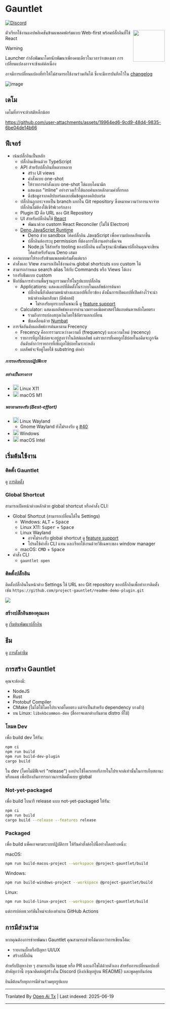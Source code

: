 # Gauntlet

[![Discord](https://discord.com/api/guilds/1205606511603359785/widget.png?style=shield)](https://discord.gg/gFTqYUkBrW)

<img align="right" width="100" height="100" src="https://raw.githubusercontent.com/project-gauntlet/gauntlet/main/assets/linux/icon_256.png">

ตัวเรียกใช้งานแอปพลิเคชันข้ามแพลตฟอร์มแบบ Web-first พร้อมปลั๊กอินที่ใช้ React

> [!WARNING]
> Launcher กำลังพัฒนาโดยนักพัฒนาเพียงคนเดียวในเวลาว่างของเขา
> การเปลี่ยนแปลงอาจจะช้าแต่ต่อเนื่อง
>
> อาจมีการเปลี่ยนแปลงที่ทำให้ไม่สามารถใช้งานร่วมกันได้ ซึ่งจะมีการบันทึกไว้ใน [changelog](https://raw.githubusercontent.com/project-gauntlet/gauntlet/main/CHANGELOG.md)

![image](https://github.com/user-attachments/assets/81339462-9cc3-469e-8cdc-ca74918bceab)

## เดโม

เดโมที่อาจจะล้าสมัยเล็กน้อย

https://github.com/user-attachments/assets/19964ed6-9cd9-48d4-9835-6be04de14b66

## ฟีเจอร์

- เน้นปลั๊กอินเป็นหลัก
  - ปลั๊กอินเขียนด้วย TypeScript
  - API สำหรับปลั๊กอินที่หลากหลาย
      - สร้าง UI views
      - คำสั่งแบบ one-shot
      - ให้รายการคำสั่งแบบ one-shot ได้แบบไดนามิก
      - แสดงผล "inline" อย่างรวดเร็วใต้แถบค้นหาหลักตามค่าที่กรอก
      - ดึงข้อมูลจากคลิปบอร์ดและเพิ่มข้อมูลลงคลิปบอร์ด
  - ปลั๊กอินถูกกระจายเป็น branch แยกใน Git repository ซึ่งหมายความว่าการแจกจ่ายปลั๊กอินไม่ต้องใช้เซิร์ฟเวอร์กลาง
  - Plugin ID คือ URL ของ Git Repository
  - UI สำหรับปลั๊กอินใช้ [React](https://github.com/facebook/react)
    - พัฒนาด้วย custom React Reconciler (ไม่ใช้ Electron)
  - [Deno JavaScript Runtime](https://github.com/denoland/deno)
    - Deno ช่วย sandbox โค้ดปลั๊กอิน JavaScript เพื่อความปลอดภัยมากขึ้น
    - ปลั๊กอินต้องระบุ permission ที่ต้องการใช้งานอย่างชัดเจน
    - Node.js ใช้สำหรับ tooling ของปลั๊กอิน แต่ในฐานะนักพัฒนาปลั๊กอินคุณจะเขียนโค้ดสำหรับรันบน Deno เสมอ
- ออกแบบมาให้รองรับข้ามแพลตฟอร์มตั้งแต่แรก
- คำสั่งและ View สามารถเปิดใช้งานผ่าน global shortcuts แบบ custom ได้
- สามารถกำหนด search alias ให้กับ Commands หรือ Views ได้เอง
- รองรับธีมแบบ custom
- ฟังก์ชันการทำงานพื้นฐานถูกรวมมาให้ในรูปแบบปลั๊กอิน
  - Applications: แสดงแอปที่ติดตั้งในระบบในผลลัพธ์การค้นหา
    - ปลั๊กอินนี้ยังติดตามหน้าต่างและแอปที่เกี่ยวข้อง ดังนั้นการเปิดแอปที่เปิดค้างไว้จะนำหน้าต่างเดิมกลับมา (ดีฟอลต์)
      - ไม่รองรับทุกระบบในขณะนี้ ดู [feature support](https://gauntlet.sh/docs/feature-support)
  - Calculator: แสดงผลลัพธ์ของการคำนวณทางคณิตศาสตร์ใต้แถบค้นหาหลักโดยตรง
    - รวมถึงการแปลงสกุลเงินโดยใช้อัตราแลกเปลี่ยน
    - ขับเคลื่อนด้วย [Numbat](https://github.com/sharkdp/numbat)
- การจัดอันดับผลลัพธ์การค้นหาตาม Frecency
   - Frecency คือการรวมระหว่างความถี่ (frequency) และความใหม่ (recency)
   - รายการที่ถูกใช้บ่อยจะอยู่สูงกว่าในลิสต์ผลลัพธ์ แต่รายการที่เคยถูกใช้บ่อยในอดีตจะถูกจัดอันดับต่ำกว่ารายการที่เพิ่งถูกใช้บ่อยในระยะหลัง
   - ผลลัพธ์จะจับคู่โดยใช้ substring ต่อคำ

##### การรองรับระบบปฏิบัติการ

##### อย่างเป็นทางการ
- <img src="https://cdn.jsdelivr.net/gh/simple-icons/simple-icons@develop/icons/linux.svg" width="18" height="18" /> Linux X11
- <img src="https://cdn.jsdelivr.net/gh/simple-icons/simple-icons@develop/icons/apple.svg" width="18" height="18" /> macOS M1

##### พยายามรองรับ (Best-effort)
- <img src="https://cdn.jsdelivr.net/gh/simple-icons/simple-icons@develop/icons/linux.svg" width="18" height="18" /> Linux Wayland
  - Gnome Wayland ยังไม่รองรับ ดู [#40](https://github.com/project-gauntlet/gauntlet/issues/40)
- <img src="https://img.icons8.com/windows/32/windows-11.png" width="18" height="18" /> Windows
- <img src="https://cdn.jsdelivr.net/gh/simple-icons/simple-icons@develop/icons/apple.svg" width="18" height="18" /> macOS Intel

## เริ่มต้นใช้งาน

### ติดตั้ง Gauntlet

ดู [การติดตั้ง](https://gauntlet.sh/docs/installation)

### Global Shortcut

สามารถเปิดหน้าต่างหลักด้วย global shortcut หรือคำสั่ง CLI:
- Global Shortcut (สามารถเปลี่ยนได้ใน Settings)
  - Windows: <kbd>ALT</kbd> + <kbd>Space</kbd>
  - Linux X11: <kbd>Super</kbd> + <kbd>Space</kbd>
  - Linux Wayland
    - อาจไม่รองรับ global shortcut ดู [feature support](https://gauntlet.sh/docs/feature-support)
    - โปรดใช้คำสั่ง CLI แทน และเรียกใช้งานด้วยวิธีเฉพาะของ window manager
  - macOS: <kbd>CMD</kbd> + <kbd>Space</kbd>
- คำสั่ง CLI
  - `gauntlet open`

### ติดตั้งปลั๊กอิน

ติดตั้งปลั๊กอินในหน้าต่าง Settings ใช้ URL ของ Git repository ของปลั๊กอินเพื่อทำการติดตั้ง เช่น `https://github.com/project-gauntlet/readme-demo-plugin.git`

![](https://raw.githubusercontent.com/project-gauntlet/gauntlet/main/docs/settings_ui.png)

### สร้างปลั๊กอินของคุณเอง

ดู [เริ่มต้นพัฒนาปลั๊กอิน](https://gauntlet.sh/docs/plugin-development/getting-started)

## ธีม

ดู [การตั้งค่าธีม](https://gauntlet.sh/docs/theming)

## การสร้าง Gauntlet

คุณจะต้องมี:
- NodeJS
- Rust
- Protobuf Compiler
- CMake (ไม่ได้ใช้โดยโปรเจกต์โดยตรง แต่จำเป็นสำหรับ dependency บางตัว)
- บน Linux: `libxkbcommon-dev` (ชื่ออาจแตกต่างกันตาม distro ที่ใช้)

### โหมด Dev

เพื่อ build dev ให้รัน:
```bash
npm ci
npm run build
npm run build-dev-plugin
cargo build
```
ใน dev (โดยไม่มีฟีเจอร์ "release") แอปจะใช้ไดเรกทอรีภายในโปรเจกต์เท่านั้นในการเก็บสถานะหรือแคช เพื่อป้องกันการรบกวนการติดตั้งแบบ global

### Not-yet-packaged

เพื่อ build ไบนารี release แบบ not-yet-packaged ให้รัน:
```bash
npm ci
npm run build
cargo build --release --features release
```

### Packaged
เพื่อ build แพ็คเกจตามระบบปฏิบัติการ ให้รันคำสั่งต่อไปนี้อย่างใดอย่างหนึ่ง:

macOS:
```bash
npm run build-macos-project --workspace @project-gauntlet/build
```

Windows:
```bash
npm run build-windows-project --workspace @project-gauntlet/build
```

Linux:
```bash
npm run build-linux-project --workspace @project-gauntlet/build
```

แต่การปล่อยเวอร์ชันใหม่จะต้องทำผ่าน GitHub Actions

## การมีส่วนร่วม

หากคุณต้องการช่วยพัฒนา Gauntlet คุณสามารถช่วยได้มากกว่าการเขียนโค้ด:
- รายงานบั๊กหรือปัญหา UI/UX
- สร้างปลั๊กอิน

สำหรับปัญหาง่าย ๆ สามารถเปิด issue หรือ PR และแก้ไขได้ด้วยตัวเอง
สำหรับการเปลี่ยนแปลงที่สำคัญกว่านี้ กรุณาติดต่อผู้สร้างใน Discord (ลิงก์เชิญอยู่บน README) และพูดคุยกันก่อน

ยินดีต้อนรับทุกการมีส่วนร่วมทุกรูปแบบ

---

Tranlated By [Open Ai Tx](https://github.com/OpenAiTx/OpenAiTx) | Last indexed: 2025-06-19

---